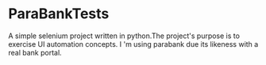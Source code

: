 # ParaBankTests
A simple selenium project written in python.The project's purpose is to exercise UI automation concepts. I 'm using parabank due its likeness with a real bank portal.
